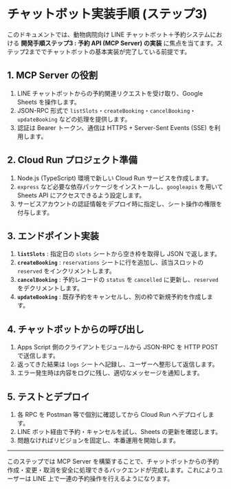# チャットボット実装手順 (ステップ3)

このドキュメントでは、動物病院向け LINE チャットボット＋予約システムにおける **開発手順ステップ3 : 予約 API (MCP Server) の実装** に焦点を当てます。ステップ2まででチャットボットの基本実装が完了している前提です。

## 1. MCP Server の役割
1. LINE チャットボットからの予約関連リクエストを受け取り、Google Sheets を操作します。
2. JSON-RPC 形式で `listSlots`・`createBooking`・`cancelBooking`・`updateBooking` などの処理を提供します。
3. 認証は Bearer トークン、通信は HTTPS + Server-Sent Events (SSE) を利用します。

## 2. Cloud Run プロジェクト準備
1. Node.js (TypeScript) 環境で新しい Cloud Run サービスを作成します。
2. `express` など必要な依存パッケージをインストールし、`googleapis` を用いて Sheets API にアクセスできるよう設定します。
3. サービスアカウントの認証情報をデプロイ時に指定し、シート操作の権限を付与します。

## 3. エンドポイント実装
1. **`listSlots`** : 指定日の `slots` シートから空き枠を取得し JSON で返します。
2. **`createBooking`** : `reservations` シートに行を追加し、該当スロットの `reserved` をインクリメントします。
3. **`cancelBooking`** : 予約レコードの `status` を `cancelled` に更新し、`reserved` をデクリメントします。
4. **`updateBooking`** : 既存予約をキャンセルし、別の枠で新規予約を作成します。

## 4. チャットボットからの呼び出し
1. Apps Script 側のクライアントモジュールから JSON-RPC を HTTP POST で送信します。
2. 返ってきた結果は `logs` シートへ記録し、ユーザーへ整形して返信します。
3. エラー発生時は内容をログに残し、適切なメッセージを通知します。

## 5. テストとデプロイ
1. 各 RPC を Postman 等で個別に確認してから Cloud Run へデプロイします。
2. LINE ボット経由で予約・キャンセルを試し、Sheets の更新を確認します。
3. 問題なければリビジョンを固定し、本番運用を開始します。

---
このステップでは MCP Server を構築することで、チャットボットからの予約作成・変更・取消を安全に処理できるバックエンドが完成します。これによりユーザーは LINE 上で一連の予約操作を行えるようになります。
